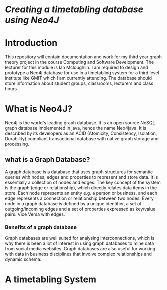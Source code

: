 # *Creating a timetabling database using Neo4J*

# Introduction
This repository will contain documentation and work for my third year graph theory project in the course Computing and Software Development. The lecturer for this module is Ian Mcloughlin. I am required to design and prototype a Neo4j database for use in a timetabling system for a third level institute like GMIT which I am currently attending. The database should store information about student groups, classrooms, lecturers and class hours. 

# What is Neo4J?
Neo4j is the world's leading graph database. It is an open source NoSQL graph database implemented in java, hence the name Neo4java. It is described by its developers as an ACID (Atomicity, Consistency, Isolation, Durability) compliant transactional database with native graph storage and processing.

## what is a Graph Database?
A graph database is a database that uses graph structures for semantic queries with nodes, edges and properties to represent and store data. It is essentially a collection of nodes and edges. The key concept of the system is the graph (edge or relationship), which directly relates data items in the store. Each node represents an entity e.g. a person or business, and each edge represents a connection or relationship between two nodes. Every node in a graph database is defined by a unique identifier, a set of outgoing/incoming edges and a set of properties expressed as key/value pairs. Vice Versa with edges. 
### Benefits of a graph database
Graph databases are well suited for analysing interconnections, which is why there is been a lot of interest in using graph databases to mine data from social media websites. Graph databases are also useful for working with data in business disciplines that involve complex relationships and dynamic schema.

# A timetabling System
